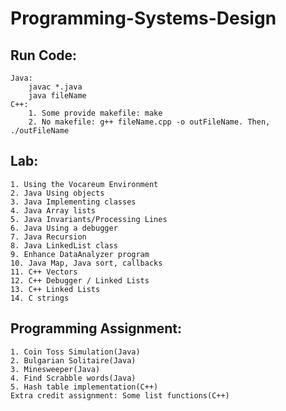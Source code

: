 # Programming-Systems-Design

## Run Code:
    Java:
        javac *.java
        java fileName
    C++:
        1. Some provide makefile: make
        2. No makefile: g++ fileName.cpp -o outFileName. Then, ./outFileName

## Lab:
    1. Using the Vocareum Environment
    2. Java Using objects
    3. Java Implementing classes
    4. Java Array lists
    5. Java Invariants/Processing Lines
    6. Java Using a debugger
    7. Java Recursion
    8. Java LinkedList class
    9. Enhance DataAnalyzer program
    10. Java Map, Java sort, callbacks
    11. C++ Vectors
    12. C++ Debugger / Linked Lists
    13. C++ Linked Lists
    14. C strings

## Programming Assignment:
    1. Coin Toss Simulation(Java)
    2. Bulgarian Solitaire(Java)
    3. Minesweeper(Java)
    4. Find Scrabble words(Java)
    5. Hash table implementation(C++)
    Extra credit assignment: Some list functions(C++)
